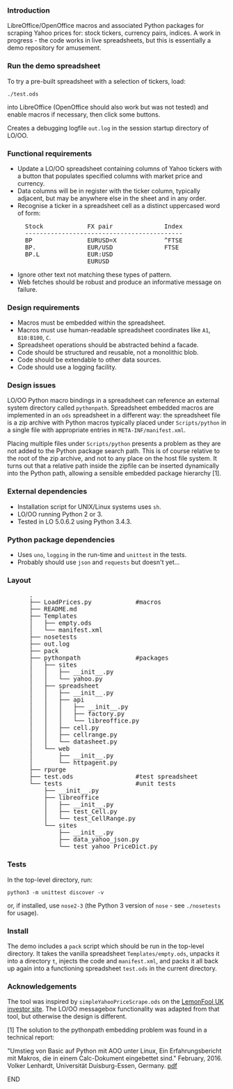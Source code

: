 ### Introduction

LibreOffice/OpenOffice macros and associated Python packages for scraping
Yahoo prices for: stock tickers, currency pairs, indices. A work in progress -
the code works in live spreadsheets, but this is essentially a demo repository
for amusement.

### Run the demo spreadsheet

To try a pre-built spreadsheet with a selection of tickers, load:

  `./test.ods`

into LibreOffice (OpenOffice should also work but was not tested) and enable
macros if necessary, then click some buttons.

Creates a debugging logfile `out.log` in the session startup directory of
LO/OO.

### Functional requirements

- Update a LO/OO spreadsheet containing columns of Yahoo tickers with a button
  that populates specified columns with market price and currency.
- Data columns will be in register with the ticker column, typically adjacent,
  but may be anywhere else in the sheet and in any order.
- Recognise a ticker in a spreadsheet cell as a distinct uppercased word
  of form:
  <PRE>
    Stock            FX pair              Index
    -------------------------------------------
    BP               EURUSD=X             ^FTSE
    BP.              EUR/USD              FTSE
    BP.L             EUR:USD
                     EURUSD
  </PRE>
- Ignore other text not matching these types of pattern.
- Web fetches should be robust and produce an informative message on failure.
  
### Design requirements

- Macros must be embedded within the spreadsheet.
- Macros must use human-readable spreadsheet coordinates like `A1`,
  `B10:B100`, `C`.
- Spreadsheet operations should be abstracted behind a facade.
- Code should be structured and reusable, not a monolithic blob.
- Code should be extendable to other data sources.
- Code should use a logging facility.

### Design issues

LO/OO Python macro bindings in a spreadsheet can reference an external system
directory called `pythonpath`. Spreadsheet embedded macros are implemented in
an `ods` spreadsheet in a different way: the spreadsheet file is a zip archive
with Python macros typically placed under `Scripts/python` in a single file
with appropriate entries in `META-INF/manifest.xml`.

Placing multiple files under `Scripts/python` presents a problem as they are
not added to the Python package search path. This is of course relative to the
root of the zip archive, and not to any place on the host file system. It
turns out that a relative path inside the zipfile can be inserted dynamically
into the Python path, allowing a sensible embedded package hierarchy [1].

### External dependencies

- Installation script for UNIX/Linux systems uses `sh`.
- LO/OO running Python 2 or 3.
- Tested in LO 5.0.6.2 using Python 3.4.3.

### Python package dependencies

- Uses `uno`, `logging` in the run-time and `unittest` in the tests.
- Probably should use `json` and `requests` but doesn't yet...

### Layout

<PRE>
      .
      ├── LoadPrices.py            #macros
      ├── README.md
      ├── Templates
      │   ├── empty.ods
      │   └── manifest.xml
      ├── nosetests
      ├── out.log
      ├── pack
      ├── pythonpath               #packages
      │   ├── sites
      │   │   ├── __init__.py
      │   │   └── yahoo.py
      │   ├── spreadsheet
      │   │   ├── __init__.py
      │   │   ├── api
      │   │   │   ├── __init__.py
      │   │   │   ├── factory.py
      │   │   │   └── libreoffice.py
      │   │   ├── cell.py
      │   │   ├── cellrange.py
      │   │   └── datasheet.py
      │   └── web
      │       ├── __init__.py
      │       └── httpagent.py
      ├── rpurge
      ├── test.ods                 #test spreadsheet
      └── tests                    #unit tests
          ├── __init__.py
          ├── libreoffice
          │   ├── __init__.py
          │   ├── test_Cell.py
          │   └── test_CellRange.py
          └── sites
              ├── __init__.py
              ├── data_yahoo_json.py
              └── test_yahoo_PriceDict.py
</PRE>

### Tests

In the top-level directory, run:

  `python3 -m unittest discover -v`

or, if installed, use `nose2-3` (the Python 3 version of `nose` - see
`./nosetests` for usage).

### Install

The demo includes a `pack` script which should be run in the top-level
directory. It takes the vanilla spreadsheet `Templates/empty.ods`, unpacks it
into a directory `t`, injects the code and `manifest.xml`, and packs it all
back up again into a functioning spreadsheet `test.ods` in the current
directory.

### Acknowledgements

The tool was inspired by `simpleYahooPriceScrape.ods` on the
[LemonFool UK investor site](https://www.lemonfool.co.uk "LemonFool"). The LO/OO
messagebox functionality was adapted from that tool, but otherwise the design
is different.

[1] The solution to the pythonpath embedding problem was found in a technical
report:

"Umstieg von Basic auf Python mit AOO unter Linux, Ein Erfahrungsbericht mit
Makros, die in einem Calc-Dokument eingebettet sind." February, 2016. Volker
Lenhardt, Universität Duisburg-Essen, Germany.
[pdf](https://www.uni-due.de/~abi070/files/OOo/Erfahrungsbericht.pdf "Umstieg von Basic auf Python mit AOO unter Linux")

END
